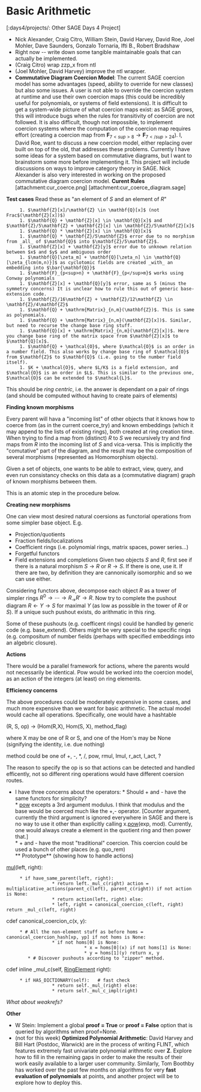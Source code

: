 

# Basic Arithmetic

[:days4/projects/: Other SAGE Days 4 Project] 

* Nick Alexander, Craig Citro, William Stein, David Harvey, David Roe, Joel Mohler, Dave Saunders, Gonzalo Tornaria, Ifti B., Robert Bradshaw 
* Right now -- write down some tangible maintainable goals that can actually be implemented. 
* (Craig Citro) wrap zzp_x from ntl 
* (Joel Mohler, David Harvey) improve the ntl wrapper. 
* **Commutative Diagram Coercion Model**: The current SAGE coercion model has some advantages (speed, ability to override for new classes) but also some issues.  A user is not able to override the coercion system at runtime and use their own coercion maps (this could be incredibly useful for polynomials, or systems of field extensions).  It is difficult to get a system-wide picture of what coercion maps exist: as SAGE grows, this will introduce bugs when the rules for transitivity of coercion are not followed.  It is also difficult, though not impossible, to implement coercion systems where the computation of the coercion map requires effort (creating a coercion map from $\mathbf{F}_{7<sup>8} \to \mathbf{F}_{7</sup>{24}}$).  I, David Roe, want to discuss a new coercion model, either replacing over built on top of the old, that addresses these problems.  Currently I have some ideas for a system based on commutative diagrams, but I want to brainstorm some more before implementing it.  This project will include discussions on ways to improve category theory in SAGE. Nick Alexander is also very interested in working on the proposed commutative diagram coercion model. 
**Curent Rules** [attachment:cur_coerce.png]  [attachment:cur_coerce_diagram.sage] 

**Test cases** Read these as "an element of $S$ and an element of $R$" 

         1. $\mathbf{Z}[x]/\mathbf{Z} \in \mathbf{Q}[x]$ (not Frac$(\mathbf{Z}[x])$) 
         1. $\mathbf{Q} + \mathbf{Z}[x] \in \mathbf{Q}[x]$ and $\mathbf{Z}/5\mathbf{Z} + \mathbf{Z}[x] \in \mathbf{Z}/5\mathbf{Z}[x]$ 
         1. $\mathbf{Q} * \mathbf{Z}[x] \in \mathbf{Q}[x]$  
         1. $\mathbf{Q} * \mathbf{Z}/5\mathbf{Z}$ error due to no morphism from _all_ of $\mathbf{Q}$ into $\mathbf{Z}/5\mathbf{Z}$. 
         1. $\mathbf{Z}[x] + \mathbf{Z}[y]$ error due to unknown relation between $x$ and $y$ and ambiguous order 
         1. $\mathbf{Q}[\zeta_m] + \mathbf{Q}[\zeta_n] \in \mathbf{Q}[\zeta_{lcm(m,n)}]$ as cyclotomic fields are created _with_ an embedding into $\bar{\mathbf{Q}}$  
         1. $\mathbf{F}_{p<sup>n} + \mathbf{F}_{p</sup>m}$ works using Conway polynomials 
         1. $\mathbf{Z}[x] + \mathbf{Q}[y]$ error, same as 5 (minus the symmetry concerns) It is unclear how to rule this out of generic base-extension code.  
         1. $\mathbf{Z}/16\mathbf{Z} + \mathbf{Z}/12\mathbf{Z} \in \mathbf{Z}/4\mathbf{Z}$ 
         1. $\mathbf{Q} + \mathrm{Matrix}_{n,m}(\mathbf{Z})$. This is same as polynomials. 
         1. $\mathbf{Q} + \mathrm{Matrix}_{n,m}(\mathbf{Z}[x])$. Similar, but need to recurse the change base ring stuff. 
         1. $\mathbf{Q}[x] + \mathrm{Matrix}_{n,m}(\mathbf{Z}[x])$. Here you change base ring of the matrix space from $\mathbf{Z}[x]$ to $\mathbf{Q}[x]$. 
         1. $\mathbf{Q} + \mathcal{O}$, where $\mathcal{O}$ is an order in a number field. This also works by change base ring of $\mathcal{O}$ from $\mathbf{Z}$ to $\mathbf{Q}$ (i.e. going to the number field itself). 
         1. $K + \mathcal{O}$, where $L/K$ is a field extension, and $\mathcal{O}$ is an order in $L$. This is similar to the previous one, $\mathcal{O}$ can be extended to $\mathcal{L}$. 
This should be _ring centric_, i.e. the answer is dependant on a pair of rings (and should be computed without having to create pairs of elements) 

**Finding known morphisms** 

Every parent will hava a "incoming list" of other objects that it knows how to coerce from (as in the current coerce_try) and known embeddings (which it may append to the lists of existing rings), both created at ring creation time. When trying to find a map from (distinct) $R$ to $S$ we recursively try and find maps from $R$ into the incoming list of $S$ and vica-versa. This is implicitly the "comutative" part of the diagram, and the result may be the composition of several morphisms (represented as Homomorphism objects).  

Given a set of objects, one wants to be able to extract, view, query, and even run consistancy checks on this data as a (commutative diagram) graph of known morphisms between them.  

This is an atomic step in the procedure below.  

**Creating new morphisms** 

One can view most desired natural coersions as functorial operations from some simpler base object. E.g.  

* Projection/quotients 
* Fraction fields/localizations 
* Coefficient rings (i.e. polynomial rings, matrix spaces, power series...) 
* Forgetful functors 
* Field extensions and completions 
Given two objects $S$ and $R$, first see if there is a natural morphism $S \rightarrow R$ or $R \rightarrow S$. If there is one, use it. If there are two, by definition they are cannonically isomorphic and so we can use either.  

Considering functors above, decompose each object $R$ as a tower of simpler rings $R^0 \rightarrow \cdots \rightarrow R_ \rightarrow R' \rightarrow R$. Now try to complete the pushout diagram $R \leftarrow Y \rightarrow S$ for maximal $Y$ (as low as possible in the tower of $R$ or $S$). If a unique such pushout exists, do arithmatic in this ring.  

Some of these pushouts (e.g. coefficent rings) could be handled by generic code (e.g. base_extend). Others might be very special to the specific rings (e.g. compositum of number fields (perhaps with specified embeddings into an algebric closure).  

**Actions** 

There would be a parallel framework for actions, where the parents would not necessarily be identical. Pow would be worked into the coercion model, as an action of the integers (at least) on ring elements.  

**Efficiency concerns** 

The above procedures could be moderately expensive in some cases, and much more expensive than we want for basic arithmetic. The actual model would cache all operations. Specifically, one would have a hashtable 

(R, S, op) -> (Hom(R,X), Hom(S, X), method_flag) 

where X may be one of R or S, and one of the Hom's may be None (signifying the identity, i.e. due nothing) 

method could be one of +, -, *, /, pow, rmul, lmul, r_act, l_act, ? 

The reason to specify the op is so that actions can be detected and handled efficently, not so different ring operations would have different coersion routes.  

* I have three concerns about the operators: 
         * Should + and - have the same functors for simplicity?  
         * <ins>pow</ins> excepts a 3rd argument modulus.  I think that modulus and the base would be coerced much like the +,- operator. [Counter argument, currently the third argument is ignored everywhere in SAGE and there is no way to use it other than explicitly calling x.<ins>pow</ins>(exp, mod). Currently, one would always create a element in the quotient ring and then power that.]  
         * + and - have the most "traditional" coercion.  This coercion could be used a bunch of other places (e.g. quo_rem)  
** Prototype** (showing how to handle actions) 

<ins>mul</ins>(left, right): 

         * if have_same_parent(left, right): 
                     * return left._mul_c(right) action = multiplicative_actions(parent_c(left), parent_c(right)) if not action is None: 
                     * return action(left, right) else: 
                     * left, right = canonical_coercion_c(left, right) return _mul_c(left, right) 
cdef canonical_coercion_c(x, y): 

         * # All the non-element stuff as before homs = canonical_coercion_hash[xp, yp] if not homs is None: 
                     * if not homs[0] is None: 
                                 * x = homs[0](x) if not homs[1] is None: 
                                 * y = homs[1](y) return x, y 
            * # Discover pushouts according to "zipper" method.  
cdef inline _mul_c(self, <a href="/RingElement">RingElement</a> right): 

         * if HAS_DICTIONARY(self):   # fast check 
                     * return self._mul_(right) else: 
                     * return self._mul_c_impl(right) 
_What about weakrefs?_ 

**Other** 

* W Stein: Implement a global **proof = True** or **proof = False** option that is queried by algorithms when proof=None. 
* (not for this week) **Optimized Polynomial Arithmetic**: David Harvey and Bill Hart (Postdoc, Warwick) are in the process of writing FLINT, which features extremely fast univariate polynomial arithmetic over **Z**. Explore how to fill in the remaining gaps in order to make the results of their work easily available to a larger user community. Similarly, Tom Boothby has worked over the past few months on algorithms for very **fast evaluation of polynomials** at points, and another project will be to explore how to deploy this. 